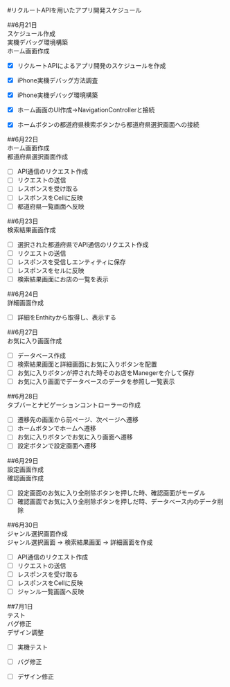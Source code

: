 #リクルートAPIを用いたアプリ開発スケジュール  
  
##6月21日  
スケジュール作成  
実機デバッグ環境構築  
ホーム画面作成  
  

- [x] リクルートAPIによるアプリ開発のスケジュールを作成  
- [x] iPhone実機デバッグ方法調査  
- [x] iPhone実機デバッグ環境構築  
- [x] ホーム画面のUI作成→NavigationControllerと接続  
- [x] ホームボタンの都道府県検索ボタンから都道府県選択画面への接続  
  
  
##6月22日  
ホーム画面作成  
都道府県選択画面作成   
  
- [ ] API通信のリクエスト作成 
- [ ] リクエストの送信
- [ ] レスポンスを受け取る  
- [ ] レスポンスをCellに反映  
- [ ] 都道府県一覧画面へ反映  
  
##6月23日  
検索結果画面作成  
  
- [ ] 選択された都道府県でAPI通信のリクエスト作成  
- [ ] リクエストの送信  
- [ ] レスポンスを受信しエンティティに保存  
- [ ] レスポンスをセルに反映  
- [ ] 検索結果画面にお店の一覧を表示  
  
##6月24日  
詳細画面作成  

- [ ] 詳細をEnthityから取得し、表示する  
  
##6月27日  
お気に入り画面作成  
  
- [ ] データベース作成  
- [ ] 検索結果画面と詳細画面にお気に入りボタンを配置  
- [ ] お気に入りボタンが押された時そのお店をManegerを介して保存  
- [ ] お気に入り画面でデータベースのデータを参照し一覧表示  
  
##6月28日  
タブバーとナビゲーションコントローラーの作成  
  
- [ ] 遷移先の画面から前ページ、次ページへ遷移  
- [ ] ホームボタンでホームへ遷移  
- [ ] お気に入りボタンでお気に入り画面へ遷移  
- [ ] 設定ボタンで設定画面へ遷移  
  
##6月29日  
設定画面作成  
確認画面作成  
  
- [ ] 設定画面のお気に入り全削除ボタンを押した時、確認画面がモーダル  
- [ ] 確認画面でお気に入り全削除ボタンを押しだ時、データベース内のデータ削除  
  
##6月30日  
ジャンル選択画面作成  
ジャンル選択画面 → 検索結果画面 → 詳細画面を作成  
  
- [ ] API通信のリクエスト作成 
- [ ] リクエストの送信
- [ ] レスポンスを受け取る  
- [ ] レスポンスをCellに反映  
- [ ] ジャンル一覧画面へ反映  
  
##7月1日  
テスト  
バグ修正  
デザイン調整  
  
- [ ] 実機テスト  
- [ ] バグ修正  
- [ ] デザイン修正




